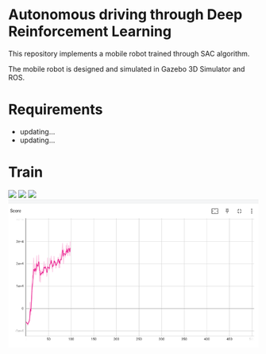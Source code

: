 # Autonomous driving through Deep Reinforcement Learning
This repository implements a mobile robot trained through SAC algorithm. 

The mobile robot is designed and simulated in Gazebo 3D Simulator and ROS.

# Requirements
* updating...
* updating...

# Train
<img src="images/mobile_robot_SAC_EP4.gif">
<img src="images/mobile_robot_SAC_EP12.gif">
<img src="images/mobile_robot_SAC_EP83.gif">

<img src="images/Score_mobile_robot_SAC_0405.png">


